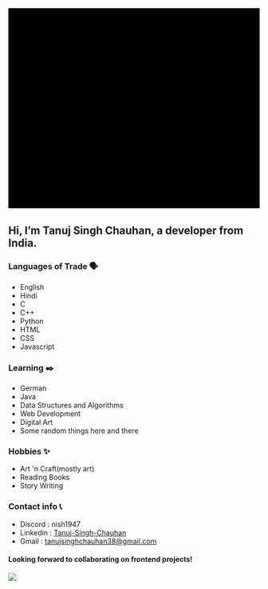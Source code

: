 <div align="center">
<img src="https://github.com/tanujsinghchauhan/tanujsinghchauhan/blob/main/intro.gif" alt="My Intro" width="1500" height="400" />
</div>

## Hi, I’m Tanuj Singh Chauhan, a developer from India.

### Languages of Trade 🗣️

- English
- Hindi
- C
- C++
- Python
- HTML
- CSS
- Javascript

### Learning ✒️

- German 
- Java
- Data Structures and Algorithms
- Web Development
- Digital Art
- Some random things here and there

### Hobbies ✨

- Art 'n Craft(mostly art)
- Reading Books
- Story Writing

### Contact info 📞
- Discord : nish1947
- Linkedin : [Tanuj-Singh-Chauhan](https://www.linkedin.com/in/tanuj-singh-chauhan-780ab4289/)
- Gmail : tanujsinghchauhan38@gmail.com

#### Looking forward to collaborating on frontend projects!


![](https://komarev.com/ghpvc/?username=tanujsinghchauhan&label=STALKER+VIEWS&style=for-the-badge)
  


